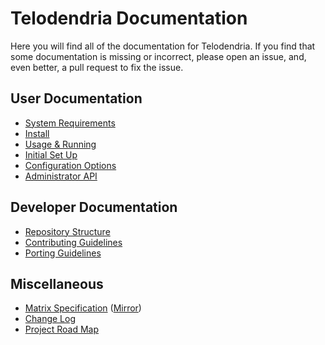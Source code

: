# Telodendria Documentation

Here you will find all of the documentation for Telodendria. If you
find that some documentation is missing or incorrect, please open an
issue, and, even better, a pull request to fix the issue.

## User Documentation

- [System Requirements](user/requirements.md)
- [Install](user/install.md)
- [Usage & Running](user/usage.md)
- [Initial Set Up](user/setup.md)
- [Configuration Options](user/config.md)
- [Administrator API](user/admin.md)

## Developer Documentation

- [Repository Structure](dev/repo.md)
- [Contributing Guidelines](CONTRIBUTING.md)
- [Porting Guidelines](dev/ports.md)

## Miscellaneous

- [Matrix Specification](https://spec.matrix.org) ([Mirror](https://telodendria.io/spec.matrix.org))
- [Change Log](CHANGELOG.md)
- [Project Road Map](ROADMAP.md)

